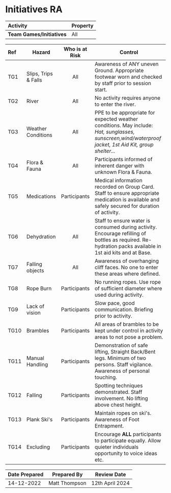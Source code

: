 # Initiatives RA

| **Activity**               | **Property** |
|:-------------------------- |:------------ |
| **Team Games/Initiatives** | All          |

| **Ref** | **Hazard**           | **Who is at Risk** | **Control**                                                                                                                                              |
|:------- | -------------------- |:------------------:| -------------------------------------------------------------------------------------------------------------------------------------------------------- |
| TG1     | Slips, Trips & Falls |        All         | Awareness of ANY uneven Ground. Appropriate footwear worn and checked by staff prior to session start.                                                   |
| TG2     | River                |        All         | No activity requires anyone to enter the river.                                                                                                          |
| TG3     | Weather Conditions   |        All         | PPE to be appropriate for expected weather conditions. May include: *Hat, sunglasses, sunscreen,wind/waterproof jacket, 1st Aid Kit, group shelter...*   |
| TG4     | Flora & Fauna        |        All         | Participants informed of inherent danger with unknown Flora & Fauna.                                                                                     |
| TG5     | Medications          |    Participants    | Medical information recorded on Group Card. Staff to ensure appropriate medication is available and safely secured for duration of activity.             |
| TG6     | Dehydration          |        All         | Staff to ensure water is consumed during activity. Encourage refilling of bottles as required. Re-hydration packs available in 1st aid kits and at Base. |
| TG7     | Falling objects      |        All         | Awareness of overhanging cliff faces. No one to enter these areas where defined.                                                                         |
| TG8     | Rope Burn            |    Participants    | No running ropes. Use rope of sufficient diameter where used during activity.                                                                            |
| TG9     | Lack of vision       |    Participants    | Slow pace, good communication. Briefing prior to activity.                                                                                               |
| TG10    | Brambles             |    Participants    | All areas of brambles to be kept under control in activity areas to not pose a problem.                                                                  |
| TG11    | Manual Handling      |    Participants    | Demonstration of safe lifting, Straight Back/Bent legs. Minimum of two persons. Staff vigilance. Awareness of personal touching.                         |
| TG12    | Falling              |    Participants    | Spotting techniques demonstrated. Staff involvement. No lifting above chest height.                                                                      |
| TG13    | Plank Ski's          |    Participants    | Maintain ropes on ski's. Awareness of Foot Entrapment.                                                                                                   |
|TG14| Excluding | Participants| Encourage **ALL** participants to participate equally. Allow quieter individuals opportunity to voice ideas etc. |

| **Date Prepared** | **Prepared By** | **Review Date** |
| ----------------- | --------------- | --------------- |
| 14-12-2022        | Matt Thompson   | 12th April 2024|                                                                                                                                                         |
